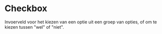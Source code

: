 <!-- @license CC0-1.0 -->

# Checkbox

Invoerveld voor het kiezen van een optie uit een groep van opties, of om te kiezen tussen "wel" of "niet".
